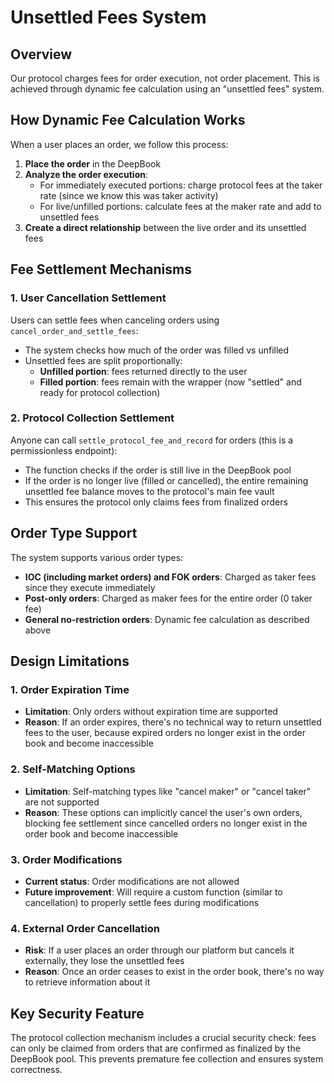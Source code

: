 # Unsettled Fees System

## Overview

Our protocol charges fees for order execution, not order placement. This is achieved through dynamic fee calculation using an "unsettled fees" system.

## How Dynamic Fee Calculation Works

When a user places an order, we follow this process:

1. **Place the order** in the DeepBook
2. **Analyze the order execution**:
   - For immediately executed portions: charge protocol fees at the taker rate (since we know this was taker activity)
   - For live/unfilled portions: calculate fees at the maker rate and add to unsettled fees
3. **Create a direct relationship** between the live order and its unsettled fees

## Fee Settlement Mechanisms

### 1. User Cancellation Settlement

Users can settle fees when canceling orders using `cancel_order_and_settle_fees`:

- The system checks how much of the order was filled vs unfilled
- Unsettled fees are split proportionally:
  - **Unfilled portion**: fees returned directly to the user
  - **Filled portion**: fees remain with the wrapper (now "settled" and ready for protocol collection)

### 2. Protocol Collection Settlement

Anyone can call `settle_protocol_fee_and_record` for orders (this is a permissionless endpoint):

- The function checks if the order is still live in the DeepBook pool
- If the order is no longer live (filled or cancelled), the entire remaining unsettled fee balance moves to the protocol's main fee vault
- This ensures the protocol only claims fees from finalized orders

## Order Type Support

The system supports various order types:

- **IOC (including market orders) and FOK orders**: Charged as taker fees since they execute immediately
- **Post-only orders**: Charged as maker fees for the entire order (0 taker fee)
- **General no-restriction orders**: Dynamic fee calculation as described above

## Design Limitations

### 1. Order Expiration Time

- **Limitation**: Only orders without expiration time are supported
- **Reason**: If an order expires, there's no technical way to return unsettled fees to the user, because expired orders no longer exist in the order book and become inaccessible

### 2. Self-Matching Options

- **Limitation**: Self-matching types like "cancel maker" or "cancel taker" are not supported
- **Reason**: These options can implicitly cancel the user's own orders, blocking fee settlement since cancelled orders no longer exist in the order book and become inaccessible

### 3. Order Modifications

- **Current status**: Order modifications are not allowed
- **Future improvement**: Will require a custom function (similar to cancellation) to properly settle fees during modifications

### 4. External Order Cancellation

- **Risk**: If a user places an order through our platform but cancels it externally, they lose the unsettled fees
- **Reason**: Once an order ceases to exist in the order book, there's no way to retrieve information about it

## Key Security Feature

The protocol collection mechanism includes a crucial security check: fees can only be claimed from orders that are confirmed as finalized by the DeepBook pool. This prevents premature fee collection and ensures system correctness.
